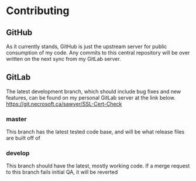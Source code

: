 # Contributing
## GitHub
As it currently stands, GitHub is just the upstream server for public consumption of my code. Any commits to this central repository will be over written on the next sync from my GitLab server.
## GitLab
The latest development branch, which should include bug fixes and new features, can be found on my personal GitLab server at the link below.
https://git.necrosoft.ca/sawyer/SSL-Cert-Check
### master
This branch has the latest tested code base, and will be what release files are built off of
### develop
This branch should have the latest, mostly working code. If a merge request to this branch fails initial QA, it will be reverted
